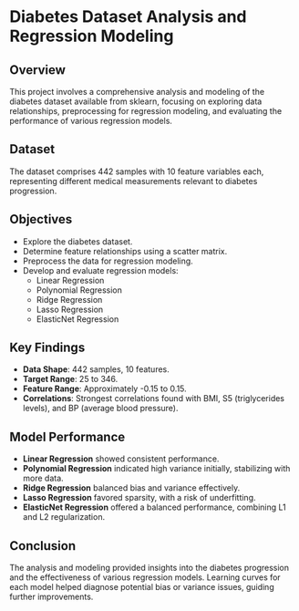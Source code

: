 # Diabetes Dataset Analysis and Regression Modeling

## Overview
This project involves a comprehensive analysis and modeling of the diabetes dataset available from sklearn, focusing on exploring data relationships, preprocessing for regression modeling, and evaluating the performance of various regression models.

## Dataset
The dataset comprises 442 samples with 10 feature variables each, representing different medical measurements relevant to diabetes progression.

## Objectives
- Explore the diabetes dataset.
- Determine feature relationships using a scatter matrix.
- Preprocess the data for regression modeling.
- Develop and evaluate regression models:
  - Linear Regression
  - Polynomial Regression
  - Ridge Regression
  - Lasso Regression
  - ElasticNet Regression

## Key Findings
- **Data Shape**: 442 samples, 10 features.
- **Target Range**: 25 to 346.
- **Feature Range**: Approximately -0.15 to 0.15.
- **Correlations**: Strongest correlations found with BMI, S5 (triglycerides levels), and BP (average blood pressure).

## Model Performance
- **Linear Regression** showed consistent performance.
- **Polynomial Regression** indicated high variance initially, stabilizing with more data.
- **Ridge Regression** balanced bias and variance effectively.
- **Lasso Regression** favored sparsity, with a risk of underfitting.
- **ElasticNet Regression** offered a balanced performance, combining L1 and L2 regularization.

## Conclusion
The analysis and modeling provided insights into the diabetes progression and the effectiveness of various regression models. Learning curves for each model helped diagnose potential bias or variance issues, guiding further improvements.

